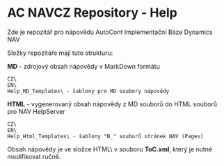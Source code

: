 # AC NAVCZ Repository - Help

Zde je repozitář pro nápovědu AutoCont Implementační Báze Dynamics NAV

Složky repozitáře mají tuto strukturu:

**MD** - zdrojový obsah nápovědy v MarkDown formátu

    CZ\
    EN\
    Help_MD_Templates\ - šablony pro MD soubory nápovědy
   
**HTML** - vygenerovaný obsah nápovědy z MD souborů do HTML souborů pro NAV HelpServer

    CZ\
    EN\
    Help_Html_Templates\ - šablony "N_" souborů stránek NAV (Pages)


Obsah nápovědy je ve složce HTML\ v souboru **ToC.xml**, který je nutné modifikovat ručně.


